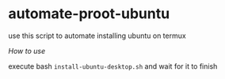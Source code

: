 # automate-proot-ubuntu

use this script to automate installing ubuntu on termux


*How to use*

execute bash `install-ubuntu-desktop.sh` and wait for it to finish

